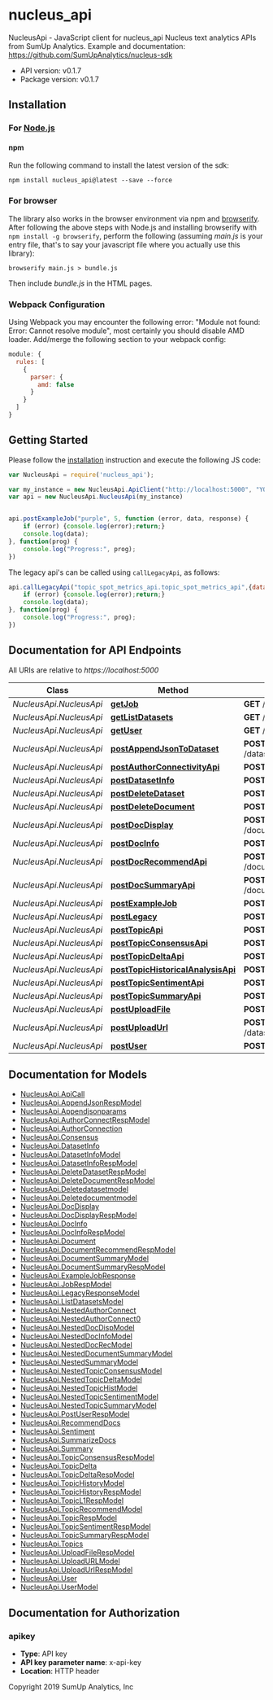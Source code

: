 # nucleus_api

NucleusApi - JavaScript client for nucleus_api
Nucleus text analytics APIs from SumUp Analytics. Example and documentation: https://github.com/SumUpAnalytics/nucleus-sdk

- API version: v0.1.7
- Package version: v0.1.7

## Installation

### For [Node.js](https://nodejs.org/)

#### npm

Run the following command to install the latest version of the sdk:

```shell
npm install nucleus_api@latest --save --force
```

### For browser

The library also works in the browser environment via npm and [browserify](http://browserify.org/). After following
the above steps with Node.js and installing browserify with `npm install -g browserify`,
perform the following (assuming *main.js* is your entry file, that's to say your javascript file where you actually 
use this library):

```shell
browserify main.js > bundle.js
```

Then include *bundle.js* in the HTML pages.

### Webpack Configuration

Using Webpack you may encounter the following error: "Module not found: Error:
Cannot resolve module", most certainly you should disable AMD loader. Add/merge
the following section to your webpack config:

```javascript
module: {
  rules: [
    {
      parser: {
        amd: false
      }
    }
  ]
}
```

## Getting Started

Please follow the [installation](#installation) instruction and execute the following JS code:

```javascript
var NucleusApi = require('nucleus_api');

var my_instance = new NucleusApi.ApiClient("http://localhost:5000", "YOUR_API_KEY")
var api = new NucleusApi.NucleusApi(my_instance)


api.postExampleJob("purple", 5, function (error, data, response) {
    if (error) {console.log(error);return;}
    console.log(data);
}, function(prog) {
    console.log("Progress:", prog);
})

```

The legacy api's can be called using `callLegacyApi`, as follows:

```javascript
api.callLegacyApi("topic_spot_metrics_api.topic_spot_metrics_api",{dataset:"my_dataset"}, function (error, data, response) {
    if (error) {console.log(error);return;}
    console.log(data);
}, function(prog) {
    console.log("Progress:", prog);
})
```

## Documentation for API Endpoints

All URIs are relative to *https://localhost:5000*

Class | Method | HTTP request | Description
------------ | ------------- | ------------- | -------------
*NucleusApi.NucleusApi* | [**getJob**](docs/NucleusApi.md#getJob) | **GET** /jobs | 
*NucleusApi.NucleusApi* | [**getListDatasets**](docs/NucleusApi.md#getListDatasets) | **GET** /datasets | 
*NucleusApi.NucleusApi* | [**getUser**](docs/NucleusApi.md#getUser) | **GET** /users | 
*NucleusApi.NucleusApi* | [**postAppendJsonToDataset**](docs/NucleusApi.md#postAppendJsonToDataset) | **POST** /datasets/append_json_to_dataset | 
*NucleusApi.NucleusApi* | [**postAuthorConnectivityApi**](docs/NucleusApi.md#postAuthorConnectivityApi) | **POST** /topics/author_connectivity | 
*NucleusApi.NucleusApi* | [**postDatasetInfo**](docs/NucleusApi.md#postDatasetInfo) | **POST** /datasets/dataset_info | 
*NucleusApi.NucleusApi* | [**postDeleteDataset**](docs/NucleusApi.md#postDeleteDataset) | **POST** /datasets/delete_dataset | 
*NucleusApi.NucleusApi* | [**postDeleteDocument**](docs/NucleusApi.md#postDeleteDocument) | **POST** /datasets/delete_document | 
*NucleusApi.NucleusApi* | [**postDocDisplay**](docs/NucleusApi.md#postDocDisplay) | **POST** /documents/document_display | 
*NucleusApi.NucleusApi* | [**postDocInfo**](docs/NucleusApi.md#postDocInfo) | **POST** /documents/document_info | 
*NucleusApi.NucleusApi* | [**postDocRecommendApi**](docs/NucleusApi.md#postDocRecommendApi) | **POST** /documents/document_recommend | 
*NucleusApi.NucleusApi* | [**postDocSummaryApi**](docs/NucleusApi.md#postDocSummaryApi) | **POST** /documents/document_summary | 
*NucleusApi.NucleusApi* | [**postExampleJob**](docs/NucleusApi.md#postExampleJob) | **POST** /jobs/start_example_job | 
*NucleusApi.NucleusApi* | [**postLegacy**](docs/NucleusApi.md#postLegacy) | **POST** /legacy | 
*NucleusApi.NucleusApi* | [**postTopicApi**](docs/NucleusApi.md#postTopicApi) | **POST** /topics/topics | 
*NucleusApi.NucleusApi* | [**postTopicConsensusApi**](docs/NucleusApi.md#postTopicConsensusApi) | **POST** /topics/topic_consensus | 
*NucleusApi.NucleusApi* | [**postTopicDeltaApi**](docs/NucleusApi.md#postTopicDeltaApi) | **POST** /topics/topic_delta | 
*NucleusApi.NucleusApi* | [**postTopicHistoricalAnalysisApi**](docs/NucleusApi.md#postTopicHistoricalAnalysisApi) | **POST** /topics/topic_historical | 
*NucleusApi.NucleusApi* | [**postTopicSentimentApi**](docs/NucleusApi.md#postTopicSentimentApi) | **POST** /topics/topic_sentiment | 
*NucleusApi.NucleusApi* | [**postTopicSummaryApi**](docs/NucleusApi.md#postTopicSummaryApi) | **POST** /topics/topic_summary | 
*NucleusApi.NucleusApi* | [**postUploadFile**](docs/NucleusApi.md#postUploadFile) | **POST** /datasets/upload_file | 
*NucleusApi.NucleusApi* | [**postUploadUrl**](docs/NucleusApi.md#postUploadUrl) | **POST** /datasets/import_file_from_url | 
*NucleusApi.NucleusApi* | [**postUser**](docs/NucleusApi.md#postUser) | **POST** /users | 


## Documentation for Models

 - [NucleusApi.ApiCall](docs/ApiCall.md)
 - [NucleusApi.AppendJsonRespModel](docs/AppendJsonRespModel.md)
 - [NucleusApi.Appendjsonparams](docs/Appendjsonparams.md)
 - [NucleusApi.AuthorConnectRespModel](docs/AuthorConnectRespModel.md)
 - [NucleusApi.AuthorConnection](docs/AuthorConnection.md)
 - [NucleusApi.Consensus](docs/Consensus.md)
 - [NucleusApi.DatasetInfo](docs/DatasetInfo.md)
 - [NucleusApi.DatasetInfoModel](docs/DatasetInfoModel.md)
 - [NucleusApi.DatasetInfoRespModel](docs/DatasetInfoRespModel.md)
 - [NucleusApi.DeleteDatasetRespModel](docs/DeleteDatasetRespModel.md)
 - [NucleusApi.DeleteDocumentRespModel](docs/DeleteDocumentRespModel.md)
 - [NucleusApi.Deletedatasetmodel](docs/Deletedatasetmodel.md)
 - [NucleusApi.Deletedocumentmodel](docs/Deletedocumentmodel.md)
 - [NucleusApi.DocDisplay](docs/DocDisplay.md)
 - [NucleusApi.DocDisplayRespModel](docs/DocDisplayRespModel.md)
 - [NucleusApi.DocInfo](docs/DocInfo.md)
 - [NucleusApi.DocInfoRespModel](docs/DocInfoRespModel.md)
 - [NucleusApi.Document](docs/Document.md)
 - [NucleusApi.DocumentRecommendRespModel](docs/DocumentRecommendRespModel.md)
 - [NucleusApi.DocumentSummaryModel](docs/DocumentSummaryModel.md)
 - [NucleusApi.DocumentSummaryRespModel](docs/DocumentSummaryRespModel.md)
 - [NucleusApi.ExampleJobResponse](docs/ExampleJobResponse.md)
 - [NucleusApi.JobRespModel](docs/JobRespModel.md)
 - [NucleusApi.LegacyResponseModel](docs/LegacyResponseModel.md)
 - [NucleusApi.ListDatasetsModel](docs/ListDatasetsModel.md)
 - [NucleusApi.NestedAuthorConnect](docs/NestedAuthorConnect.md)
 - [NucleusApi.NestedAuthorConnect0](docs/NestedAuthorConnect0.md)
 - [NucleusApi.NestedDocDispModel](docs/NestedDocDispModel.md)
 - [NucleusApi.NestedDocInfoModel](docs/NestedDocInfoModel.md)
 - [NucleusApi.NestedDocRecModel](docs/NestedDocRecModel.md)
 - [NucleusApi.NestedDocumentSummaryModel](docs/NestedDocumentSummaryModel.md)
 - [NucleusApi.NestedSummaryModel](docs/NestedSummaryModel.md)
 - [NucleusApi.NestedTopicConsensusModel](docs/NestedTopicConsensusModel.md)
 - [NucleusApi.NestedTopicDeltaModel](docs/NestedTopicDeltaModel.md)
 - [NucleusApi.NestedTopicHistModel](docs/NestedTopicHistModel.md)
 - [NucleusApi.NestedTopicSentimentModel](docs/NestedTopicSentimentModel.md)
 - [NucleusApi.NestedTopicSummaryModel](docs/NestedTopicSummaryModel.md)
 - [NucleusApi.PostUserRespModel](docs/PostUserRespModel.md)
 - [NucleusApi.RecommendDocs](docs/RecommendDocs.md)
 - [NucleusApi.Sentiment](docs/Sentiment.md)
 - [NucleusApi.SummarizeDocs](docs/SummarizeDocs.md)
 - [NucleusApi.Summary](docs/Summary.md)
 - [NucleusApi.TopicConsensusRespModel](docs/TopicConsensusRespModel.md)
 - [NucleusApi.TopicDelta](docs/TopicDelta.md)
 - [NucleusApi.TopicDeltaRespModel](docs/TopicDeltaRespModel.md)
 - [NucleusApi.TopicHistoryModel](docs/TopicHistoryModel.md)
 - [NucleusApi.TopicHistoryRespModel](docs/TopicHistoryRespModel.md)
 - [NucleusApi.TopicL1RespModel](docs/TopicL1RespModel.md)
 - [NucleusApi.TopicRecommendModel](docs/TopicRecommendModel.md)
 - [NucleusApi.TopicRespModel](docs/TopicRespModel.md)
 - [NucleusApi.TopicSentimentRespModel](docs/TopicSentimentRespModel.md)
 - [NucleusApi.TopicSummaryRespModel](docs/TopicSummaryRespModel.md)
 - [NucleusApi.Topics](docs/Topics.md)
 - [NucleusApi.UploadFileRespModel](docs/UploadFileRespModel.md)
 - [NucleusApi.UploadURLModel](docs/UploadURLModel.md)
 - [NucleusApi.UploadUrlRespModel](docs/UploadUrlRespModel.md)
 - [NucleusApi.User](docs/User.md)
 - [NucleusApi.UserModel](docs/UserModel.md)


## Documentation for Authorization


### apikey

- **Type**: API key
- **API key parameter name**: x-api-key
- **Location**: HTTP header


Copyright 2019 SumUp Analytics, Inc

